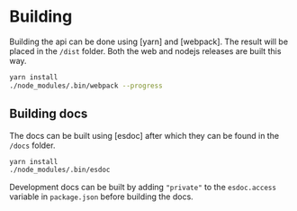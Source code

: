 # Building
Building the api can be done using [yarn] and [webpack]. The result will be placed in the `/dist` folder. Both the web 
and nodejs releases are built this way.

```sh
yarn install
./node_modules/.bin/webpack --progress
```

## Building docs
The docs can be built using [esdoc] after which they can be found in the `/docs` folder.

```sh
yarn install
./node_modules/.bin/esdoc
```

Development docs can be built by adding `"private"` to the `esdoc.access` variable in `package.json` before building the
docs. 